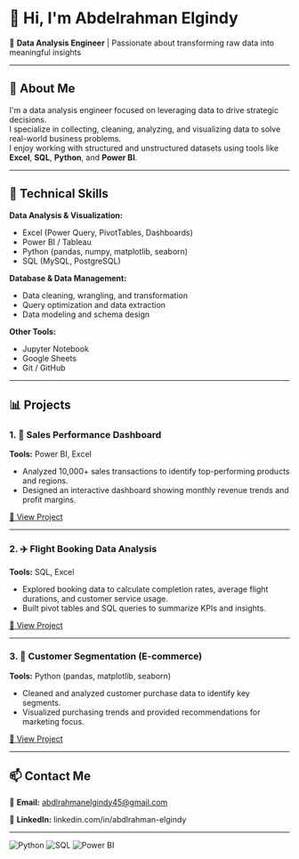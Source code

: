 # 👋 Hi, I'm Abdelrahman Elgindy

🎯 **Data Analysis Engineer** | Passionate about transforming raw data into meaningful insights  

---

## 🚀 About Me
I'm a data analysis engineer focused on leveraging data to drive strategic decisions.  
I specialize in collecting, cleaning, analyzing, and visualizing data to solve real-world business problems.  
I enjoy working with structured and unstructured datasets using tools like **Excel**, **SQL**, **Python**, and **Power BI**.

---

## 🧰 Technical Skills

**Data Analysis & Visualization:**  
- Excel (Power Query, PivotTables, Dashboards)  
- Power BI / Tableau  
- Python (pandas, numpy, matplotlib, seaborn)  
- SQL (MySQL, PostgreSQL)

**Database & Data Management:**  
- Data cleaning, wrangling, and transformation  
- Query optimization and data extraction  
- Data modeling and schema design  

**Other Tools:**  
- Jupyter Notebook  
- Google Sheets  
- Git / GitHub  

---

## 📊 Projects

### 1. 🛒 Sales Performance Dashboard
**Tools:** Power BI, Excel  
- Analyzed 10,000+ sales transactions to identify top-performing products and regions.  
- Designed an interactive dashboard showing monthly revenue trends and profit margins.  

[🔗 View Project](#)

---

### 2. ✈️ Flight Booking Data Analysis
**Tools:** SQL, Excel  
- Explored booking data to calculate completion rates, average flight durations, and customer service usage.  
- Built pivot tables and SQL queries to summarize KPIs and insights.  

[🔗 View Project](#)

---

### 3. 👥 Customer Segmentation (E-commerce)
**Tools:** Python (pandas, matplotlib, seaborn)  
- Cleaned and analyzed customer purchase data to identify key segments.  
- Visualized purchasing trends and provided recommendations for marketing focus.  

[🔗 View Project](#)

---

## 📫 Contact Me
📧 **Email:** abdlrahmanelgindy45@gmail.com 

💼 **LinkedIn:** linkedin.com/in/abdlrahman-elgindy 

---

![Python](https://img.shields.io/badge/Python-3776AB?logo=python&logoColor=white)
![SQL](https://img.shields.io/badge/SQL-003B57?logo=postgresql&logoColor=white)
![Power BI](https://img.shields.io/badge/PowerBI-F2C811?logo=powerbi&logoColor=black)

